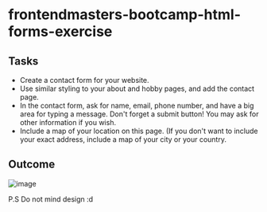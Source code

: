 # frontendmasters-bootcamp-html-forms-exercise
## Tasks
* Create a contact form for your website.
* Use similar styling to your about and hobby pages, and add the contact page.
* In the contact form, ask for name, email, phone number, and have a big area for typing a message. Don't forget a submit button! You may ask for other information if you wish.
* Include a map of your location on this page. (If you don't want to include your exact address, include a map of your city or your country.
## Outcome
![image](https://user-images.githubusercontent.com/78738210/224697034-9457c758-ec5b-413d-b935-cf414f81d8c6.png)


P.S Do not mind design :d
